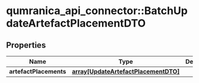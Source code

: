 # qumranica_api_connector::BatchUpdateArtefactPlacementDTO

## Properties
Name | Type | Description | Notes
------------ | ------------- | ------------- | -------------
**artefactPlacements** | [**array[UpdateArtefactPlacementDTO]**](UpdateArtefactPlacementDTO.md) |  | 


